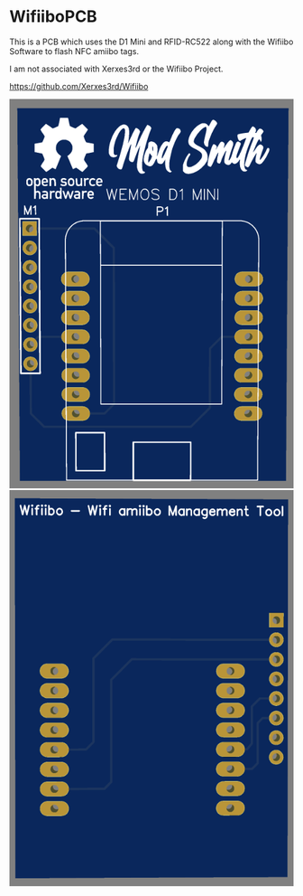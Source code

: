 # WifiiboPCB
This is a PCB which uses the D1 Mini and RFID-RC522 along with the Wifiibo Software to flash NFC amiibo tags.

I am not associated with Xerxes3rd or the Wifiibo Project.

https://github.com/Xerxes3rd/Wifiibo

![alt text](https://raw.githubusercontent.com/Jack06WS/WifiiboPCB/main/Front.PNG?raw=true)
![alt text](https://raw.githubusercontent.com/Jack06WS/WifiiboPCB/main/Back.PNG?raw=true)
